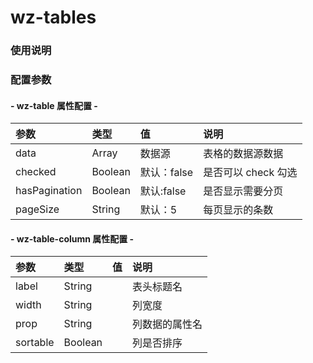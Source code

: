 # wz-tables

### 使用说明

### 配置参数

#### - wz-table 属性配置 -

| 参数          | 类型    | 值          | 说明                |
| :------------ | :------ | :---------- | :------------------ |
| data          | Array   | 数据源      | 表格的数据源数据    |
| checked       | Boolean | 默认：false | 是否可以 check 勾选 |
| hasPagination | Boolean | 默认:false  | 是否显示需要分页    |
| pageSize      | String  | 默认：5     | 每页显示的条数      |

#### - wz-table-column 属性配置 -

| 参数     | 类型    | 值  | 说明           |
| :------- | :------ | :-- | :------------- |
| label    | String  |     | 表头标题名     |
| width    | String  |     | 列宽度         |
| prop     | String  |     | 列数据的属性名 |
| sortable | Boolean |     | 列是否排序     |
